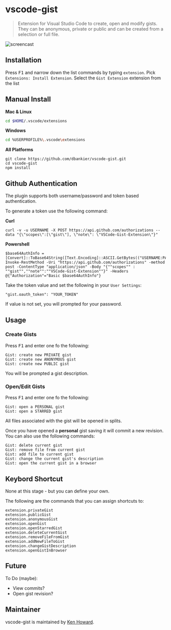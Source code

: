 # vscode-gist

> Extension for Visual Studio Code to create, open and modify gists.
They can be anonymous, private or public and can be created from a selection or full file.

![screencast](https://github.com/dbankier/vscode-gist/raw/master/vscode-gist-open-and-save.gif)

## Installation

Press <kbd>F1</kbd> and narrow down the list commands by typing `extension`. Pick `Extensions: Install Extension`.
Select the `Gist Extension` extension from the list

## Manual Install

**Mac & Linux**
```sh
cd $HOME/.vscode/extensions
```
**Windows**
```sh
cd %USERPROFILE%\.vscode\extensions
```

**All Platforms**
```
git clone https://github.com/dbankier/vscode-gist.git
cd vscode-gist
npm install
```


## Github Authentication

The plugin supports both username/password and token based authentication.

To generate a token use the following command:

**Curl**
~~~
curl -v -u USERNAME -X POST https://api.github.com/authorizations --data "{\"scopes\":[\"gist\"], \"note\": \"VSCode-Gist-Extension\"}"
~~~

**Powershell**
~~~
$base64AuthInfo = [Convert]::ToBase64String([Text.Encoding]::ASCII.GetBytes(("USERNAME:PASSWORD")))
Invoke-RestMethod -Uri "https://api.github.com/authorizations" -method post -ContentType "application/json" -Body "{""scopes"" : ""gist"",""note"":""VSCode-Gist-Extension""}" -Headers @{"Authorization"="Basic $base64AuthInfo"}
~~~

Take the token value and set the following in your `User Settings`:

~~~
"gist.oauth_token": "YOUR_TOKEN"
~~~

If value is not set, you will prompted for your password.


## Usage

### Create Gists

Press <kbd>F1</kbd> and enter one fo the following:

~~~
Gist: create new PRIVATE gist
Gist: create new ANONYMOUS gist
Gist: create new PUBLIC gist
~~~

You will be prompted a gist description.

### Open/Edit Gists

Press <kbd>F1</kbd> and enter one fo the following:

~~~
Gist: open a PERSONAL gist
Gist: open a STARRED gist
~~~

All files associated with the gist will be opened in splits.

Once you have opened a **personal** gist saving it will commit a new revision.
You can also use the following commands:

~~~
Gist: delete current gist
Gist: remove file from current gist
Gist: add file to current gist
Gist: change the current gist's description
Gist: open the current gist in a browser
~~~

## Keybord Shortcut

None at this stage - but you can define your own.

The following are the commands that you can assign shortcuts to:

~~~
extension.privateGist
extension.publicGist
extension.anonymousGist
extension.openGist
extension.openStarredGist
extension.deleteCurrentGist
extension.removeFileFromGist
extension.addNewFileToGist
extension.changeGistDescription
extension.openGistInBrowser
~~~

## Future
To Do (maybe):
  * View commits?
  * Open gist revision?

## Maintainer
vscode-gist is maintained by [Ken Howard](https://github.com/kenhowardpdx).
